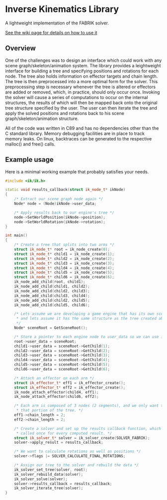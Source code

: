 Inverse Kinematics Library
==========================

A lightweight implementation of the FABRIK solver.

[See the wiki page for details on how to use it](https://github.com/TheComet93/ik/wiki)

Overview
--------

One of the challenges was to design an interface  which  could  work  with any
scene graph/skeleton/animation system.  The  library  provides  a leightweight
interface for building a tree  and specifying positions and rotations for each
node.  The tree also holds information on effector targets and  chain  length.
The  tree is then preprocessed into a more optimal form for the  solver.  This
preprocessing step is necessary  whenever the tree is altered or effectors are
added or removed,  which,  in  practice,  should only occur once. Invoking the
solver  will  cause  a  series  of  computations  to  occur  on  the  internal
structures, the results of which will then be  mapped  back  onto the original
tree structure specified by the user. The user can then iterate  the  tree and
apply   the   solved   positions   and   rotations   back   to    his    scene
graph/skeleton/animation structure.

All  of the code was written in C89 and has no dependencies other than  the  C
standard  library.  Memory  debugging  facilities are in place to track memory
leaks.  On  linux,  backtraces can be generated to the respective malloc() and
free() calls.

Example usage
-------------

Here is a minimal working example that probably satisfies your needs.

```cpp
#include <ik/ik.h>

static void results_callback(struct ik_node_t* ikNode)
{
    /* Extract our scene graph node again */
    Node* node = (Node)ikNode->user_data;

    /* Apply results back to our engine's tree */
    node->SetWorldPosition(ikNode->position);
    node->SetWorldRotation(ikNode->rotation);
}

int main()
{
    /* Create a tree that splits into two arms */
    struct ik_node_t* root = ik_node_create(0);
    struct ik_node_t* child1 = ik_node_create(1);
    struct ik_node_t* child2 = ik_node_create(2);
    struct ik_node_t* child3 = ik_node_create(3);
    struct ik_node_t* child4 = ik_node_create(4);
    struct ik_node_t* child5 = ik_node_create(5);
    struct ik_node_t* child6 = ik_node_create(6);
    ik_node_add_child(root, child1);
    ik_node_add_child(child1, child2);
    ik_node_add_child(child2, child3);
    ik_node_add_child(child3, child4);
    ik_node_add_child(child2, child5);
    ik_node_add_child(child5, child6);

    /* Lets assume we are developing a game engine that has its own scene graph,
     * and lets assume it has the same structure as the tree created above.
     */
    Node* sceneRoot = GetSceneRoot();

    /* Store a pointer to each engine node to user_data so we can use it later */
    root->user_data = sceneRoot;
    child1->user_data = sceneRoot->GetChild(1);
    child2->user_data = sceneRoot->GetChild(2);
    child3->user_data = sceneRoot->GetChild(3);
    child4->user_data = sceneRoot->GetChild(4);
    child5->user_data = sceneRoot->GetChild(5);
    child6->user_data = sceneRoot->GetChild(6);

    /* Attach an effector on each arm */
    struct ik_effector_t* eff1 = ik_effector_create();
    struct ik_effector_t* eff2 = ik_effector_create();
    ik_node_attach_effector(child4, eff1);
    ik_node_attach_effector(child6, eff2);

    /* Each arm is composed of 3 nodes (2 segments), and we only want to control
     * that portion of the tree. */
    eff1->chain_length = 2;
    eff2->chain_length = 2;

    /* Create a solver and set up the results callback function, which gets
     * called once for every computed result. */
    struct ik_solver_t* solver = ik_solver_create(SOLVER_FABRIK);
    solver->apply_result = results_callback;

    /* We want to calculate rotations as well as positions */
    solver->flags |= SOLVER_CALCULATE_FINAL_ROTATIONS;

    /* Assign our tree to the solver and rebuild the data */
    ik_solver_set_tree(solver, root);
    ik_solver_rebuild_data(solver);
    ik_solver_solve(solver);
    solver->results_callback = results_callback;
    ik_solver_iterate_tree(solver);
}

```
